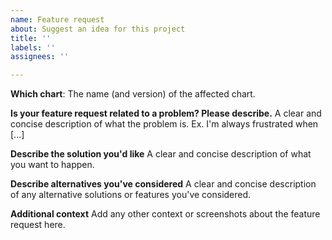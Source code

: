 ```yaml
---
name: Feature request
about: Suggest an idea for this project
title: ''
labels: ''
assignees: ''

---
```


<!--
 Before you open the bug report please review the following troubleshooting guide:

 - [Troubleshoot Bitnami Helm Chart Issues](https://docs.bitnami.com/general/how-to/troubleshoot-helm-chart-issues)
 -->

**Which chart**:
The name (and version) of the affected chart.

**Is your feature request related to a problem? Please describe.**
A clear and concise description of what the problem is. Ex. I'm always frustrated when [...]

**Describe the solution you'd like**
A clear and concise description of what you want to happen.

**Describe alternatives you've considered**
A clear and concise description of any alternative solutions or features you've considered.

**Additional context**
Add any other context or screenshots about the feature request here.
